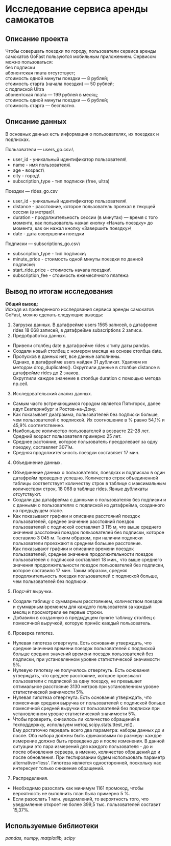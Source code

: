 # Исследование сервиса аренды самокатов

## Описание проекта

Чтобы совершать поездки по городу, пользователи сервиса аренды самокатов GoFast пользуются мобильным приложением. Сервисом можно пользоваться:\
без подписки\
абонентская плата отсутствует;\
стоимость одной минуты поездки — 8 рублей;\
стоимость старта (начала поездки) — 50 рублей;\
с подпиской Ultra\
абонентская плата — 199 рублей в месяц;\
стоимость одной минуты поездки — 6 рублей;\
стоимость старта — бесплатно.

## Описание данных

В основных данных есть информация о пользователях, их поездках и подписках.

Пользователи — users_go.csv:\
- user_id - уникальный идентификатор пользователя\
- name - имя пользователя\
- age - возраст\
- city - город\
- subscription_type - тип подписки (free, ultra)

Поездки — rides_go.csv
- user_id - уникальный идентификатор пользователя\
- distance - расстояние, которое пользователь проехал в текущей сессии (в метрах)\
- duration - продолжительность сессии (в минутах) — время с того момента, как пользователь нажал кнопку «Начать поездку» до момента, как он нажал кнопку «Завершить поездку»\
- date - дата совершения поездки

Подписки — subscriptions_go.csv\
- subscription_type - тип подписки\
- minute_price - стоимость одной минуты поездки по данной подписке\
- start_ride_price - стоимость начала поездки\
- subscription_fee - стоимость ежемесячного платежа

## Вывод по итогам исследования

**Общий вывод:**\
Исходя из проведенного исследования сервиса аренды самокатов GoFast, можно сделать следующие выводы: 
1. Загрузка данных.
В датафрейме users 1565 записей, в датафреме rides 18 068 записей, в датафрейме subscriptions 2 записи.
2. Предобработка данных.
- Привели столбец date в датафрейме rides к типу даты pandas.
- Создали новый столбец с номером месяца на основе столбца date.
- Пропусков в данных нет, все данные заполнены.\
Однако, в датафрейме users найден 31 дубликат. Удаляем их методом drop_duplicates().
Округлили данные в столбце distance в датафрейме rides до 2 знаков.\
Округлили каждое значение в столбце duration с помощью метода np.ceil.
3. Исследовательский анализ данных.
- Самым часто встречающимся городом является Пятигорск, далее идут Екатеринбург и Ростов-на-Дону.
- Как показывает диаграмма, пользователей без подписки больше, чем пользователей с подпиской. Их соотношение в % равно 54,1% и 45,9% соответственно.
- Наибольшее количество пользователей в возрасте 22-28 лет. Средний возраст пользователя примерно 25 лет.
- Среднее растояние, которое пользователь преодолевает за одну поездку, составляет 3071м.
- Средняя продолжительность поездки составляет 17 мин.
4. Объединение данных.
- Объединение данных о пользователях, поездках и подписках в один датафрейм проведено успешно. Количество строк объединенной таблицы соответствует количеству строк в таблице с максимальным количеством строк, 18 068 в таблице rides. Явные дубликаты отсутствуют.
- Создали два датафрейма c данными о пользователях без подписки и с данными о пользователях с подпиской из датафрейма, созданного на предыдущем этапе.
- Как показывают графики и описание расстояний поездок пользователей, среднее значение расстояний поездок пользователей с подпиской составляет 3 115 м, что выше среднего значения расстояний поездок пользователей без подписки, которое составило 3 045 м. Таким образом, при наличии подписки пользователи проезжают в среднем большее расстояние.\
Как показывают графики и описание времени поездок пользователей, среднее значение продолжительности поездок пользователей с подпиской составляет 18 мин., что выше среднего значения продолжительности поездок пользователей без подписки, которое составило 17 мин. Таким образом, средняя продолжительность поездки пользователей с подпиской больше, чем пользователей без подписки.
5. Подсчёт выручки.
- Cоздали таблицу с суммарным расстоянием, количеством поездок и суммарным временем для каждого пользователя за каждый месяц и просмотрели ее первые строки.
- Добавили в созданную в предыдущем пункте таблицу столбец с помесячной выручкой, которую принёс каждый пользователь.
6. Проверка гипотез.
- Нулевая гипотеза отвергнута. Есть основания утверждать, что средние значения времени поездок пользователей с подпиской больше средних значений времени поездок пользователей без подписки, при установленном уровне статистической значимости 5%.
- Нулевую гипотезу не получилось отвергнуть. Есть основания утверждать, что среднее расстояние, которое проезжают пользователи с подпиской за одну поездку, не превышает оптимальное расстояние 3130 метров при установленном уровне статистической значимости 5%. 
- Нулевая гипотеза отвергнута. Есть основания утверждать, что помесячная средняя выручка от пользователей с подпиской больше помесячной средней выручки от пользователей без подписки при установленном уровне статистической значимости 5%.
- Чтобы проверить, снизилось ли количество обращений в техподдержку, используем метод scipy.stats.ttest_rel().\
Ему достаточно передать всего два параметра: наборы данных до и после. Оба набора должны быть одинаковыми по размеру: каждое измерение должно быть проведено до и после изменения. 
В данной ситуации это пара измерений для каждого пользователя - до и после обновления сервера, а именно, количество обращений до и после обновления. При тестировании будем использовать параметр alternative='less'. Гипотеза является односторонней, поскольку нас интересует только снижение обращений.
7. Распределения.
- Необходимо разослать как минимум 1161 промокод, чтобы вероятность не выполнить план была примерно 5 %.
- Если разослать 1 млн. уведомлений, то вероятность того, что уведомление откроет не более 399,5 тыс. пользователей составит 15,37%.

## Используемые библиотеки

*pandas, numpy, matplotlib, scipy*